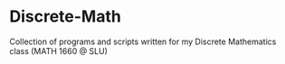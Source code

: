 # Discrete-Math
Collection of programs and scripts written for my Discrete Mathematics class (MATH 1660 @ SLU)
